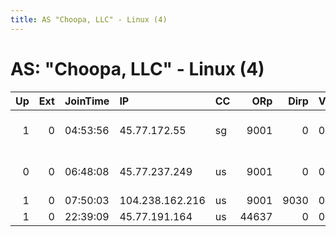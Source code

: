 ```yaml
---
title: AS "Choopa, LLC" - Linux (4)
---
```


# AS: "Choopa, LLC" - Linux (4)

|   Up |   Ext | JoinTime   | IP              | CC   |   ORp |   Dirp | Version   | Contact                      | Nickname          |   eFamMembers |
|-----:|------:|:-----------|:----------------|:-----|------:|-------:|:----------|:-----------------------------|:------------------|--------------:|
|    1 |     0 | 04:53:56   | 45.77.172.55    | sg   |  9001 |      0 | 0.3.1.9   | Gibbly &lt;Gibbly at protonm | GibblyInSingapore |             2 |
|    0 |     0 | 06:48:08   | 45.77.237.249   | us   |  9001 |      0 | 0.3.1.9   | Gibbly at protonmail dot     | SydneyRelay1      |             1 |
|    1 |     0 | 07:50:03   | 104.238.162.216 | us   |  9001 |   9030 | 0.3.0.10  | None                         | EconomiclBrodwy   |             1 |
|    1 |     0 | 22:39:09   | 45.77.191.164   | us   | 44637 |      0 | 0.3.1.9   | None                         | Unnamed           |             1 |
